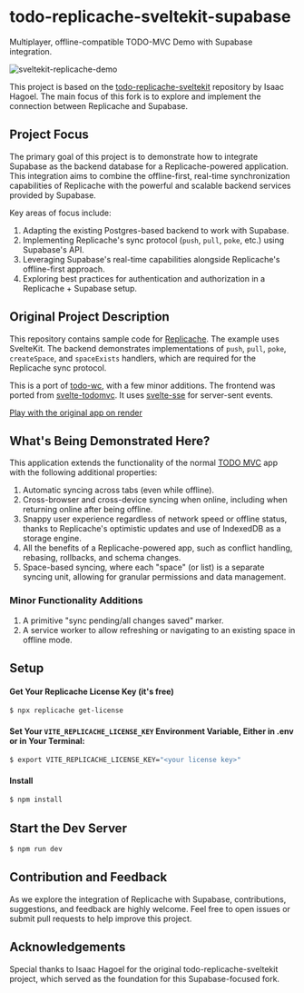 # todo-replicache-sveltekit-supabase

Multiplayer, offline-compatible TODO-MVC Demo with Supabase integration.

![sveltekit-replicache-demo](https://github.com/isaacHagoel/todo-replicache-sveltekit/assets/20507787/11b5ae10-049d-4cc7-82bf-45d8287701f0)

This project is based on the [todo-replicache-sveltekit](https://github.com/isaacHagoel/todo-replicache-sveltekit) repository by Isaac Hagoel. The main focus of this fork is to explore and implement the connection between Replicache and Supabase.

## Project Focus

The primary goal of this project is to demonstrate how to integrate Supabase as the backend database for a Replicache-powered application. This integration aims to combine the offline-first, real-time synchronization capabilities of Replicache with the powerful and scalable backend services provided by Supabase.

Key areas of focus include:
1. Adapting the existing Postgres-based backend to work with Supabase.
2. Implementing Replicache's sync protocol (`push`, `pull`, `poke`, etc.) using Supabase's API.
3. Leveraging Supabase's real-time capabilities alongside Replicache's offline-first approach.
4. Exploring best practices for authentication and authorization in a Replicache + Supabase setup.

## Original Project Description

This repository contains sample code for [Replicache](https://replicache.dev/). The example uses SvelteKit. The backend demonstrates implementations of `push`, `pull`, `poke`, `createSpace`, and `spaceExists` handlers, which are required for the Replicache sync protocol.

This is a port of [todo-wc](https://github.com/rocicorp/todo-wc), with a few minor additions. The frontend was ported from [svelte-todomvc](https://github.com/sveltejs/svelte-todomvc). It uses [svelte-sse](https://github.com/razshare/sveltekit-sse) for server-sent events.

[Play with the original app on render](https://todo-replicache-sveltekit.onrender.com/)

## What's Being Demonstrated Here?

This application extends the functionality of the normal [TODO MVC](https://todomvc.com/) app with the following additional properties:

1. Automatic syncing across tabs (even while offline).
2. Cross-browser and cross-device syncing when online, including when returning online after being offline.
3. Snappy user experience regardless of network speed or offline status, thanks to Replicache's optimistic updates and use of IndexedDB as a storage engine.
4. All the benefits of a Replicache-powered app, such as conflict handling, rebasing, rollbacks, and schema changes.
5. Space-based syncing, where each "space" (or list) is a separate syncing unit, allowing for granular permissions and data management.

### Minor Functionality Additions

1. A primitive "sync pending/all changes saved" marker.
2. A service worker to allow refreshing or navigating to an existing space in offline mode.

## Setup

#### Get Your Replicache License Key (it's free)

```bash
$ npx replicache get-license
```

#### Set Your `VITE_REPLICACHE_LICENSE_KEY` Environment Variable, Either in .env or in Your Terminal:

```bash
$ export VITE_REPLICACHE_LICENSE_KEY="<your license key>"
```

#### Install

```bash
$ npm install
```

## Start the Dev Server

```bash
$ npm run dev
```

## Contribution and Feedback

As we explore the integration of Replicache with Supabase, contributions, suggestions, and feedback are highly welcome. Feel free to open issues or submit pull requests to help improve this project.

## Acknowledgements

Special thanks to Isaac Hagoel for the original todo-replicache-sveltekit project, which served as the foundation for this Supabase-focused fork.
